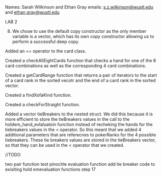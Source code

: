 Names: Sarah Wilkinson and Ethan Gray
emails: s.z.wilkinson@wustl.edu and ethan.gray@wustl.edu

LAB 2

8. We chose to use the default copy constructor as the only member variable is a vector, which has its own copy constructor allowing us to perform a successful deep copy.

Added an == operator to the card class.

Created a checkAllEightCards function that checks a hand for one of the 8 card combinations as well as the corresponding 4 card combinations.

Created a getCardRange function that returns a pair of iterators to the start of a card rank in the sorted vecotr and the end of a card rank in the sorted vector.

Created a findXofaKind function.

Created a checkForStraight function.

Added a vector<pokerrank> tieBreakers to the nested struct. We did this because it is more efficient to store the tieBreakers values in the call to the holdem_hand_evlaluatoin function instead of recheking the hands for the tiebreakers values in the < operator. So this meant that we added 4 additional parameters that are referecnes to pokerRanks for the 4 possible tiebreakers. These tie breakers values are stored in the tieBreakers vector<pokerRank>, so that they can be used in the < operator that we created.

//TODO

two pair function
test pinochle evaluation function
add tie breaker code to exisiting hold emevaluation functions
step 17
